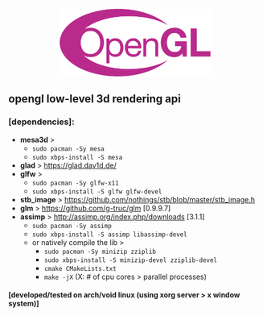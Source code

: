 <p align='center'><img src="./opengl.svg" width="300"></p>

## opengl low-level 3d rendering api

### [dependencies]:
* **mesa3d** > 
	* ```sudo pacman -Sy mesa```
	* ```sudo xbps-install -S mesa```
* **glad** > https://glad.dav1d.de/
* **glfw** > 
	* ```sudo pacman -Sy glfw-x11```
	* ```sudo xbps-install -S glfw glfw-devel```
* **stb_image** > https://github.com/nothings/stb/blob/master/stb_image.h
* **glm** > https://github.com/g-truc/glm [0.9.9.7]
* **assimp** > http://assimp.org/index.php/downloads [3.1.1]
	* ```sudo pacman -Sy assimp```
	* ```sudo xbps-install -S assimp libassimp-devel```
	* or natively compile the lib >
		* ```sudo pacman -Sy minizip zziplib```
		* ```sudo xbps-install -S minizip-devel zziplib-devel```
		* ```cmake CMakeLists.txt```
		* ```make -jX``` (X: # of cpu cores > parallel processes)

#### [developed/tested on arch/void linux (using xorg server > x window system)]
